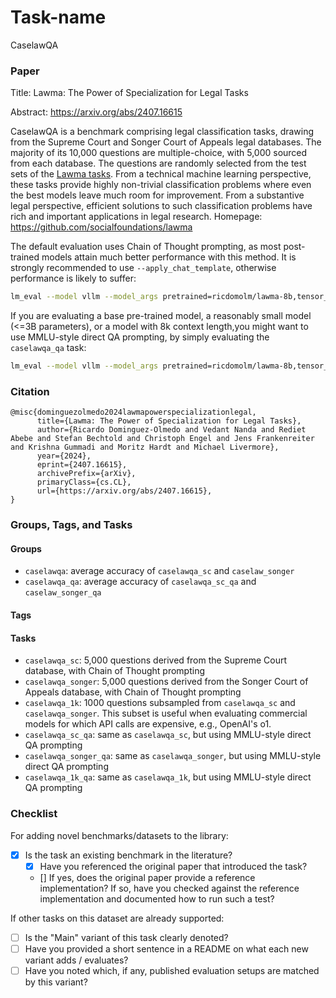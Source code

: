 # Task-name

CaselawQA

### Paper

Title: Lawma: The Power of Specialization for Legal Tasks

Abstract: https://arxiv.org/abs/2407.16615

CaselawQA is a benchmark comprising legal classification tasks, drawing from the Supreme Court and Songer Court of Appeals legal databases.
The majority of its 10,000 questions are multiple-choice, with 5,000 sourced from each database.
The questions are randomly selected from the test sets of the [Lawma tasks](https://huggingface.co/datasets/ricdomolm/lawma-tasks).
From a technical machine learning perspective, these tasks provide highly non-trivial classification problems where even the best models leave much room for improvement.
From a substantive legal perspective, efficient solutions to such classification problems have rich and important applications in legal research.
Homepage: https://github.com/socialfoundations/lawma

The default evaluation uses Chain of Thought prompting, as most post-trained models attain much better performance with this method. It is strongly recommended to use `--apply_chat_template`, otherwise performance is likely to suffer:

```bash
lm_eval --model vllm --model_args pretrained=ricdomolm/lawma-8b,tensor_parallel_size=1,dtype=auto,gpu_memory_utilization=0.85,data_parallel_size=1 --tasks caselawqa --batch_size auto --apply_chat_template
```

If you are evaluating a base pre-trained model, a reasonably small model (<=3B parameters), or a model with 8k context length,you might want to use MMLU-style direct QA prompting, by simply evaluating the `caselawqa_qa` task:

```bash
lm_eval --model vllm --model_args pretrained=ricdomolm/lawma-8b,tensor_parallel_size=1,dtype=auto,gpu_memory_utilization=0.85,data_parallel_size=1 --tasks caselawqa_qa --batch_size auto
```


### Citation

```
@misc{dominguezolmedo2024lawmapowerspecializationlegal,
      title={Lawma: The Power of Specialization for Legal Tasks},
      author={Ricardo Dominguez-Olmedo and Vedant Nanda and Rediet Abebe and Stefan Bechtold and Christoph Engel and Jens Frankenreiter and Krishna Gummadi and Moritz Hardt and Michael Livermore},
      year={2024},
      eprint={2407.16615},
      archivePrefix={arXiv},
      primaryClass={cs.CL},
      url={https://arxiv.org/abs/2407.16615},
}
```

### Groups, Tags, and Tasks

#### Groups

* `caselawqa`: average accuracy of `caselawqa_sc` and `caselaw_songer`
* `caselawqa_qa`: average accuracy of `caselawqa_sc_qa` and `caselaw_songer_qa`

#### Tags

#### Tasks

* `caselawqa_sc`: 5,000 questions derived from the Supreme Court database, with Chain of Thought prompting
* `caselawqa_songer`: 5,000 questions derived from the Songer Court of Appeals database, with Chain of Thought prompting
* `caselawqa_1k`: 1000 questions subsampled from `caselawqa_sc` and `caselawqa_songer`. This subset is useful when evaluating commercial models for which API calls are expensive, e.g., OpenAI's o1.
* `caselawqa_sc_qa`: same as `caselawqa_sc`, but using MMLU-style direct QA prompting
* `caselawqa_songer_qa`: same as `caselawqa_songer`, but using MMLU-style direct QA prompting
* `caselawqa_1k_qa`: same as `caselawqa_1k`, but using MMLU-style direct QA prompting

### Checklist

For adding novel benchmarks/datasets to the library:
* [x] Is the task an existing benchmark in the literature?
  * [x] Have you referenced the original paper that introduced the task?
  * [] If yes, does the original paper provide a reference implementation? If so, have you checked against the reference implementation and documented how to run such a test?


If other tasks on this dataset are already supported:
* [ ] Is the "Main" variant of this task clearly denoted?
* [ ] Have you provided a short sentence in a README on what each new variant adds / evaluates?
* [ ] Have you noted which, if any, published evaluation setups are matched by this variant?
